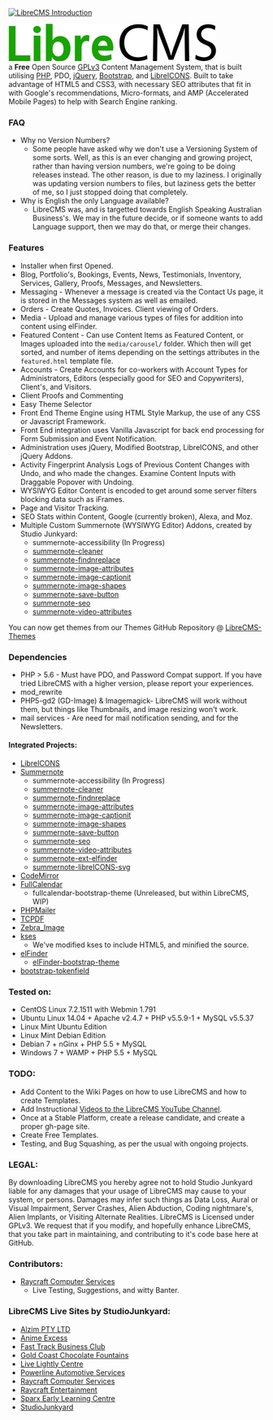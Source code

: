 [![LibreCMS Introduction](http://img.youtube.com/vi/ssYaSJWPgMQ/0.jpg)](https://youtu.be/ssYaSJWPgMQ "LibreCMS Introduction")

![LibreCMS](core/images/librecms.png)  
a **Free** Open Source [GPLv3](https://www.gnu.org/licenses/gpl-3.0.html) Content Management System, that is built utilising [PHP](http://php.net/), PDO, [jQuery](http://jquery.com/), [Bootstrap](http://getbootstrap.com/), and [LibreICONS](https://github.com/StudioJunkyard/LibreICONS). Built to take advantage of HTML5 and CSS3, with necessary SEO attributes that fit in with Google's recommendations, Micro-formats, and AMP (Accelerated Mobile Pages) to help with Search Engine ranking.

### FAQ
- Why no Version Numbers?
  - Some people have asked why we don't use a Versioning System of some sorts. Well, as this is an ever changing and growing project, rather than having version numbers, we're going to be doing releases instead. The other reason, is due to my laziness. I originally was updating version numbers to files, but laziness gets the better of me, so I just stopped doing that completely.
- Why is English the only Language available?
  - LibreCMS was, and is targetted towards English Speaking Australian Business's. We may in the future decide, or if someone wants to add Language support, then we may do that, or merge their changes.

### Features
- Installer when first Opened.
- Blog, Portfolio's, Bookings, Events, News, Testimonials, Inventory, Services, Gallery, Proofs, Messages, and Newsletters.
- Messaging - Whenever a message is created via the Contact Us page, it is stored in the Messages system as well as emailed.
- Orders - Create Quotes, Invoices. Client viewing of Orders.
- Media - Upload and manage various types of files for addition into content using elFinder.
- Featured Content - Can use Content Items as Featured Content, or Images uploaded into the `media/carousel/` folder. Which then will get sorted, and number of items depending on the settings attributes in the `featured.html` template file.
- Accounts - Create Accounts for co-workers with Account Types for Administrators, Editors (especially good for SEO and Copywriters), Client's, and Visitors.
- Client Proofs and Commenting
- Easy Theme Selector
- Front End Theme Engine using HTML Style Markup, the use of any CSS or Javascript Framework.
- Front End integration uses Vanilla Javascript for back end processing for Form Submission and Event Notification.
- Administration uses jQuery, Modified Bootstrap, LibreICONS, and other jQuery Addons.
- Activity Fingerprint Analysis Logs of Previous Content Changes with Undo, and who made the changes. Examine Content Inputs with Draggable Popover with Undoing.
- WYSIWYG Editor Content is encoded to get around some server filters blocking data such as iFrames.
- Page and Visitor Tracking.
- SEO Stats within Content, Google (currently broken), Alexa, and Moz.
- Multiple Custom Summernote (WYSIWYG Editor) Addons, created by Studio Junkyard:
  - summernote-accessibility (In Progress)
  - [summernote-cleaner](https://github.com/StudioJunkyard/summernote-cleaner)
  - [summernote-findnreplace](https://github.com/StudioJunkyard/summernote-text-findnreplace)
  - [summernote-image-attributes](https://github.com/StudioJunkyard/summernote-image-attributes)
  - [summernote-image-captionit](https://github.com/StudioJunkyard/summernote-image-captionit)
  - [summernote-image-shapes](https://github.com/StudioJunkyard/summernote-image-shapes)
  - [summernote-save-button](https://github.com/StudioJunkyard/summernote-save-button)
  - [summernote-seo](https://github.com/StudioJunkyard/summernote-seo)
  - [summernote-video-attributes](https://github.com/StudioJunkyard/summernote-video-attributes)

You can now get themes from our Themes GitHub Repository @ [LibreCMS-Themes](https://github.com/StudioJunkyard/LibreCMS-themes)

### Dependencies
- PHP > 5.6 - Must have PDO, and Password Compat support. If you have tried LibreCMS with a higher version, please report your experiences.
- mod_rewrite
- PHP5-gd2 (GD-Image) & Imagemagick- LibreCMS will work without them, but things like Thumbnails, and image resizing won't work.
- mail services - Are need for mail notification sending, and for the Newsletters.

#### Integrated Projects:
- [LibreICONS](https://github.com/StudioJunkyard/LibreICONS)
- [Summernote](https://github.com/summernote/summernote)
  - summernote-accessibility (In Progress)
  - [summernote-cleaner](https://github.com/StudioJunkyard/summernote-cleaner)
  - [summernote-findnreplace](https://github.com/StudioJunkyard/summernote-text-findnreplace)
  - [summernote-image-attributes](https://github.com/StudioJunkyard/summernote-image-attributes)
  - [summernote-image-captionit](https://github.com/StudioJunkyard/summernote-image-captionit)
  - [summernote-image-shapes](https://github.com/StudioJunkyard/summernote-image-shapes)
  - [summernote-save-button](https://github.com/StudioJunkyard/summernote-save-button)
  - [summernote-seo](https://github.com/StudioJunkyard/summernote-seo)
  - [summernote-video-attributes](https://github.com/StudioJunkyard/summernote-video-attributes)
  - [summernote-ext-elfinder](https://github.com/semplon/summernote-ext-elfinder)
  - [summernote-libreICONS-svg](https://github.com/StudioJunkyard/LibreICONS/tree/master/themes/summernote)
- [CodeMirror](https://github.com/codemirror/CodeMirror)
- [FullCalendar](https://github.com/fullcalendar/fullcalendar)
  - fullcalendar-bootstrap-theme (Unreleased, but within LibreCMS, WIP)
- [PHPMailer](https://github.com/PHPMailer/PHPMailer)
- [TCPDF](http://www.tcpdf.org/)
- [Zebra_Image](https://github.com/stefangabos/Zebra_Image)
- [kses](https://github.com/RichardVasquez/kses)
  - We've modified kses to include HTML5, and minified the source.
- [elFinder](https://github.com/Studio-42/elFinder)
  - [elFinder-bootstrap-theme](https://github.com/StudioJunkyard/LibreICONS/tree/master/themes/elFinder)
- [bootstrap-tokenfield](https://github.com/sliptree/bootstrap-tokenfield)

### Tested on:
- CentOS Linux 7.2.1511 with Webmin 1.791
- Ubuntu Linux 14.04 + Apache v2.4.7 + PHP v5.5.9-1 + MySQL v5.5.37
- Linux Mint Ubuntu Edition
- Linux Mint Debian Edition
- Debian 7 + nGinx + PHP 5.5 + MySQL
- Windows 7 + WAMP + PHP 5.5 + MySQL

### TODO:
- Add Content to the Wiki Pages on how to use LibreCMS and how to create Templates.
- Add Instructional [Videos to the LibreCMS YouTube Channel](https://www.youtube.com/channel/UCv-uQgGqZ9d-1SLXeEcFa-w).
- Once at a Stable Platform, create a release candidate, and create a proper gh-page site.
- Create Free Templates.
- Testing, and Bug Squashing, as per the usual with ongoing projects.

### LEGAL:
By downloading LibreCMS you hereby agree not to hold Studio Junkyard liable for any damages that your usage of LibreCMS may cause to your system, or persons. Damages may infer such things as Data Loss, Aural or Visual Impairment, Server Crashes, Alien Abduction, Coding nightmare's, Alien Implants, or Visiting Alternate Realities. LibreCMS is Licensed under GPLv3. We request that if you modify, and hopefully enhance LibreCMS, that you take part in maintaining, and contributing to it's code base here at GitHub.

### Contributors:
- [Raycraft Computer Services](https://www.raycraft.com.au/)
  - Live Testing, Suggestions, and witty Banter.

### LibreCMS Live Sites by StudioJunkyard:
- [Alzim PTY LTD](http://www.alzim.com.au)
- [Anime Excess](https://www.animeexcess.com.au/)
- [Fast Track Business Club](https://www.fasttrackbusinessclub.com.au/)
- [Gold Coast Chocolate Fountains](https://www.goldcoastchocolatefountains.com.au/)
- [Live Lightly Centre](https://www.livelightlycentre.com.au/)
- [Powerline Automotive Services](https://www.powerlineauto.com.au/)
- [Raycraft Computer Services](https://www.raycraft.com.au/)
- [Raycraft Entertainment](https://www.entertainme.net.au/)
- [Sparx Early Learning Centre](https://www.sparxelc.com.au/)
- [StudioJunkyard](https://www.studiojunkyard.com/)
